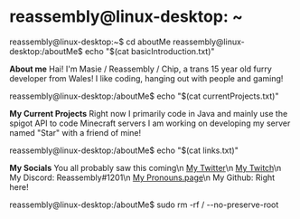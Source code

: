 # reassembly@linux-desktop: ~

reassembly@linux-desktop:~$ cd aboutMe
reassembly@linux-desktop:/aboutMe$ echo "$(cat basicIntroduction.txt)"

**About me**
Hai!
I'm Masie / Reassembly / Chip, a trans 15 year old furry developer from Wales!
I like coding, hanging out with people and gaming!

reassembly@linux-desktop:/aboutMe$ echo "$(cat currentProjects.txt)"

**My Current Projects**
Right now I primarily code in Java and mainly use the spigot API to code Minecraft servers
I am working on developing my server named "Star" with a friend of mine!

reassembly@linux-desktop:/aboutMe$ echo "$(cat links.txt)"

**My Socials**
You all probably saw this coming\n
[My Twitter](https://twitter.com/ChipDaFurry)\n
[My Twitch](https://twitch.tv/chipthefurry)\n
My Discord: Reassembly#1201\n
[My Pronouns.page](https://pronouns.page/@Masie)\n
My Github: Right here!

reassembly@linux-desktop:/aboutMe$ sudo rm -rf / --no-preserve-root
